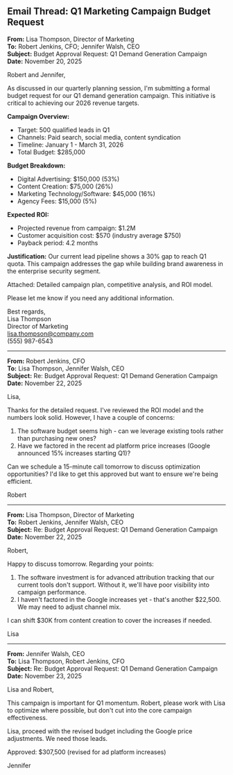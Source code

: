 ## Email Thread: Q1 Marketing Campaign Budget Request

**From:** Lisa Thompson, Director of Marketing  
**To:** Robert Jenkins, CFO; Jennifer Walsh, CEO  
**Subject:** Budget Approval Request: Q1 Demand Generation Campaign  
**Date:** November 20, 2025  

Robert and Jennifer,

As discussed in our quarterly planning session, I'm submitting a formal budget request for our Q1 demand generation campaign. This initiative is critical to achieving our 2026 revenue targets.

**Campaign Overview:**
- Target: 500 qualified leads in Q1
- Channels: Paid search, social media, content syndication
- Timeline: January 1 - March 31, 2026
- Total Budget: $285,000

**Budget Breakdown:**
- Digital Advertising: $150,000 (53%)
- Content Creation: $75,000 (26%)
- Marketing Technology/Software: $45,000 (16%)
- Agency Fees: $15,000 (5%)

**Expected ROI:**
- Projected revenue from campaign: $1.2M
- Customer acquisition cost: $570 (industry average $750)
- Payback period: 4.2 months

**Justification:**
Our current lead pipeline shows a 30% gap to reach Q1 quota. This campaign addresses the gap while building brand awareness in the enterprise security segment.

Attached: Detailed campaign plan, competitive analysis, and ROI model.

Please let me know if you need any additional information.

Best regards,  
Lisa Thompson  
Director of Marketing  
lisa.thompson@company.com  
(555) 987-6543  

---

**From:** Robert Jenkins, CFO  
**To:** Lisa Thompson, Jennifer Walsh, CEO  
**Subject:** Re: Budget Approval Request: Q1 Demand Generation Campaign  
**Date:** November 22, 2025  

Lisa,

Thanks for the detailed request. I've reviewed the ROI model and the numbers look solid. However, I have a couple of concerns:

1. The software budget seems high - can we leverage existing tools rather than purchasing new ones?
2. Have we factored in the recent ad platform price increases (Google announced 15% increases starting Q1)?

Can we schedule a 15-minute call tomorrow to discuss optimization opportunities? I'd like to get this approved but want to ensure we're being efficient.

Robert  

---

**From:** Lisa Thompson, Director of Marketing  
**To:** Robert Jenkins, Jennifer Walsh, CEO  
**Subject:** Re: Budget Approval Request: Q1 Demand Generation Campaign  
**Date:** November 22, 2025  

Robert,

Happy to discuss tomorrow. Regarding your points:

1. The software investment is for advanced attribution tracking that our current tools don't support. Without it, we'll have poor visibility into campaign performance.
2. I haven't factored in the Google increases yet - that's another $22,500. We may need to adjust channel mix.

I can shift $30K from content creation to cover the increases if needed.

Lisa  

---

**From:** Jennifer Walsh, CEO  
**To:** Lisa Thompson, Robert Jenkins, CFO  
**Subject:** Re: Budget Approval Request: Q1 Demand Generation Campaign  
**Date:** November 23, 2025  

Lisa and Robert,

This campaign is important for Q1 momentum. Robert, please work with Lisa to optimize where possible, but don't cut into the core campaign effectiveness.

Lisa, proceed with the revised budget including the Google price adjustments. We need those leads.

Approved: $307,500 (revised for ad platform increases)

Jennifer